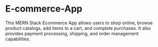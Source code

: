 # E-commerce-App
This MERN Stack Ecommerce App allows users to shop online, browse product catalogs, add items to a cart, and complete purchases. It also provides payment processing, shipping, and order management capabilities.
